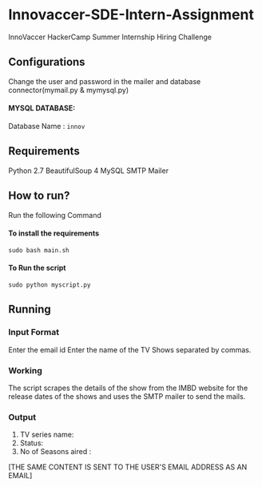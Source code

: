 # Innovaccer-SDE-Intern-Assignment
InnoVaccer HackerCamp Summer Internship Hiring Challenge  
## Configurations
Change the user and password in the mailer and database connector(mymail.py & mymysql.py)
#### MYSQL  DATABASE:
Database Name : 
    ```innov``` 
## Requirements
Python 2.7
BeautifulSoup 4
MySQL
SMTP Mailer

## How to run?   
Run the following Command
 #### To install the requirements
 ```sudo bash main.sh``` 
 #### To Run the script
 ``` sudo python myscript.py ```
  
  
## Running

### Input Format
Enter the email id 
Enter the name of  the TV Shows separated by commas. 
### Working
The script scrapes the details of the show from the IMBD website for the release dates of the shows and uses the SMTP mailer to send the mails.
### Output
1. TV series name:             
2. Status: 
3. No of Seasons aired : 

[THE SAME CONTENT IS SENT TO THE USER'S EMAIL ADDRESS AS AN EMAIL]




